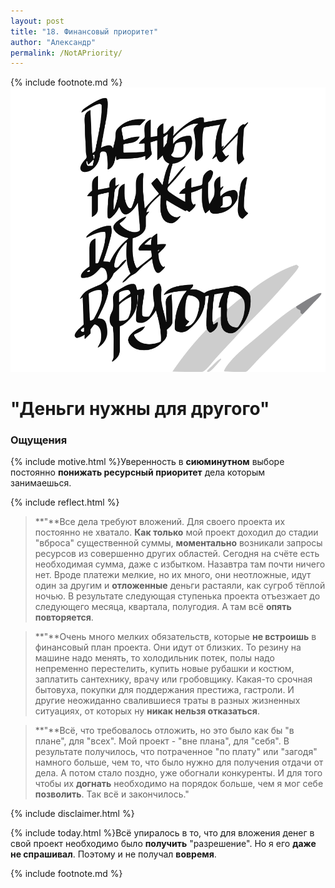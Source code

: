 ```yaml
---
layout: post
title: "18. Финансовый приоритет"
author: "Александр"
permalink: /NotAPriority/
---
```

{% include footnote.md %}
!["Проект не в приоритетных"](/_img/18.svg)
# "Деньги нужны для другого"

### Ощущения
{% include motive.html %}Уверенность в **сиюминутном** выборе постоянно **понижать ресурсный приоритет** дела которым занимаешься.

{% include reflect.html %}
>**"**Все дела требуют вложений. Для своего проекта их постоянно не хватало. **Как только** мой проект доходил до стадии "вброса" существенной суммы, **моментально** возникали запросы ресурсов из совершенно других областей. Сегодня на счёте есть необходимая сумма, даже с избытком. Назавтра там почти ничего нет. Вроде платежи мелкие, но их много, они неотложные, идут один за другим и **отложенные** деньги растаяли, как сугроб тёплой ночью. В результате следующая ступенька  проекта отъезжает до следующего месяца, квартала, полугодия. А там всё **опять повторяется**. 

>**"**Очень много мелких обязательств, которые **не встроишь** в финансовый план проекта. Они идут от близких. То резину на машине надо менять, то холодильник потек, полы надо непременно перестелить, купить новые рубашки и костюм, заплатить сантехнику, врачу или гробовщику. Какая-то срочная бытовуха, покупки для поддержания престижа, гастроли. И другие неожиданно свалившиеся траты в разных жизненных ситуациях, от которых ну **никак нельзя отказаться**. 

>**"**Всё, что требовалось отложить, но это было как бы "в плане", для "всех". Мой проект - "вне плана", для "себя". В результате получилось, что потраченное "по плату" или "загодя" намного больше, чем то, что было нужно для получения отдачи от дела. А потом стало поздно, уже обогнали конкуренты. И для того чтобы их **догнать** необходимо на порядок больше, чем я мог себе **позволить**. Так всё и закончилось."

{% include disclaimer.html %}

{% include today.html %}Всё упиралось в то, что для вложения денег в свой проект необходимо было  **получить** "разрешение". Но я его **даже не спрашивал**. Поэтому и не получал **вовремя**.

{% include footnote.md %}
